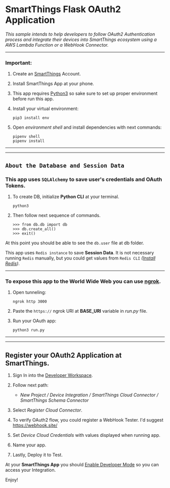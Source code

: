 # SmartThings Flask OAuth2 Application

*This sample intends to help developers to follow OAuth2 Authentication process and integrate their devices into SmartThings ecosystem using a AWS Lambda Function or a WebHook Connector.*

---
### **Important**:
1. Create an [SmartThings](https://smartthings.developer.samsung.com) Account. 
1. Install SmartThings App at your phone.
1. This app requires [Python3](https://www.python.org/downloads/) so sake sure to set up proper environment before run this app.

1. Install your virtual environment:

       pip3 install env

1. Open *environment shell* and install dependencies with next commands:

       pipenv shell
       pipenv install
       
---


---
## `About the Database and Session Data`
### This app uses `SQLAlchemy` to save user's credentials and OAuth Tokens. 

1. To create DB, initialize **Python CLI** at your terminal.

       python3

2. Then follow next sequence of commands.

       >>> from db.db import db
       >>> db.create_all()
       >>> exit()

At this point you should be able to see the `db.user` file at db folder.  

This app uses `Redis instance` to save **Session Data**. It is not necessary running `Redis` manually, but you could get values from `Redis CLI` *([Install Redis](https://redis.io/topics/quickstart))*.

---

### To expose this app to the World Wide Web you can use [ngrok](https://ngrok.com/download).

1. Open tunneling:

       ngrok http 3000

2. Paste the `https://` ngrok URI at **BASE_URI** variable in *run.py* file.

3. Run your OAuth app:

       python3 run.py

---
---
## Register your OAuth2 Application at SmartThings.

1. Sign In into the [Developer Workspace](https://smartthings.developer.samsung.com/workspace). 
1. Follow next path: 
    - *New Project / Device Integration / SmartThings Cloud Connector / SmartThings Schema Connector*

1. Select *Register Cloud Connector*.
1. To verify OAuth2 flow, you could register a WebHook Tester. I'd suggest https://webhook.site/
1. Set *Device Cloud Credentials* with values displayed when running app.
1. Name your app.
1. Lastly, Deploy it to Test.

At your **SmartThings App** you should [Enable Developer Mode](https://smartthings.developer.samsung.com/docs/testing/how-to-test.html#Test-your-device) so you can access your Integration. 

Enjoy!
